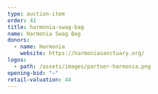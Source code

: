 ```yaml
---
type: auction-item
order: 41
title: harmonia-swag-bag
name: Harmonia Swag Bag
donors:
  - name: Harmonia
    website: https://harmoniasanctuary.org/
logos:
  - path: /assets/images/partner-harmonia.png
opening-bid: "—"
retail-valuation: 44
---
```

